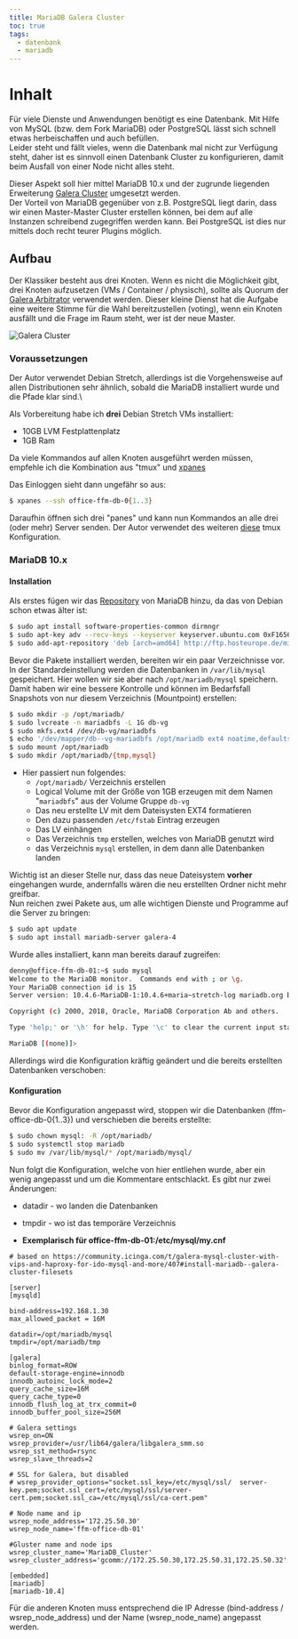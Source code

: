 ```yaml
---
title: MariaDB Galera Cluster
toc: true
tags:
  - datenbank
  - mariadb
---
```

# Inhalt
Für viele Dienste und Anwendungen benötigt es eine Datenbank. Mit Hilfe von MySQL (bzw. dem Fork MariaDB) oder PostgreSQL lässt sich schnell etwas herbeischaffen und auch befüllen.\
Leider steht und fällt vieles, wenn die Datenbank mal nicht zur Verfügung steht, daher ist es sinnvoll einen Datenbank Cluster zu konfigurieren, damit beim Ausfall von einer Node nicht alles steht.

Dieser Aspekt soll hier mittel MariaDB 10.x und der zugrunde liegenden Erweiterung [Galera Cluster](http://galeracluster.com/products/) umgesetzt werden.\
Der Vorteil von MariaDB gegenüber von z.B. PostgreSQL liegt darin, dass wir einen Master-Master Cluster erstellen können, bei dem auf alle Instanzen schreibend zugegriffen werden kann. Bei PostgreSQL ist dies nur mittels doch recht teurer Plugins möglich.

## Aufbau

 Der Klassiker besteht aus drei Knoten. Wenn es nicht die Möglichkeit gibt, drei Knoten aufzusetzen (VMs / Container / physisch), sollte als Quorum der [Galera Arbitrator](http://galeracluster.com/library/documentation/arbitrator.html) verwendet werden. Dieser kleine Dienst hat die Aufgabe eine weitere Stimme für die Wahl bereitzustellen (voting), wenn ein Knoten ausfällt und die Frage im Raum steht, wer ist der neue Master.

 ![Galera Cluster](/doc/uploads/datenbank/galera_cluster.png?height=400px)

### Voraussetzungen

 Der Autor verwendet Debian Stretch, allerdings ist die Vorgehensweise auf allen Distributionen sehr ähnlich, sobald die MariaDB installiert wurde und die Pfade klar sind.\

Als Vorbereitung habe ich **drei** Debian Stretch VMs installiert:

* 10GB LVM Festplattenplatz
* 1GB Ram

Da viele Kommandos auf allen Knoten ausgeführt werden müssen, empfehle ich die Kombination aus "tmux" und [xpanes](https://github.com/greymd/tmux-xpanes)

Das Einloggen sieht dann ungefähr so aus:

```sh
$ xpanes --ssh office-ffm-db-0{1..3}
```

Daraufhin öffnen sich drei "panes" und kann nun Kommandos an alle drei (oder mehr) Server senden.
Der Autor verwendet des weiteren [diese](https://github.com/gpakosz/.tmux) tmux Konfiguration.

### MariaDB 10.x

#### Installation

Als erstes fügen wir das [Repository](https://downloads.mariadb.org/mariadb/repositories/#mirror=host-europe) von MariaDB hinzu, da das von Debian schon etwas älter ist:

```sh
$ sudo apt install software-properties-common dirmngr
$ sudo apt-key adv --recv-keys --keyserver keyserver.ubuntu.com 0xF1656F24C74CD1D8
$ sudo add-apt-repository 'deb [arch=amd64] http://ftp.hosteurope.de/mirror/mariadb.org/repo/10.4/debian stretch main'
```

Bevor die Pakete installiert werden, bereiten wir ein paar Verzeichnisse vor. In der Standardeinstellung werden die Datenbanken in `/var/lib/mysql` gespeichert. Hier wollen wir sie aber nach `/opt/mariadb/mysql` speichern.
Damit haben wir eine bessere Kontrolle und können im Bedarfsfall Snapshots von nur diesem Verzeichnis (Mountpoint) erstellen:

```sh
$ sudo mkdir -p /opt/mariadb/
$ sudo lvcreate -n mariadbfs -L 1G db-vg
$ sudo mkfs.ext4 /dev/db-vg/mariadbfs
$ echo '/dev/mapper/db--vg-mariadbfs /opt/mariadb ext4 noatime,defaults 0 2' | sudo tee -a /etc/fstab > /dev/null
$ sudo mount /opt/mariadb
$ sudo mkdir /opt/mariadb/{tmp,mysql}
```

* Hier passiert nun folgendes:
  * `/opt/mariadb/` Verzeichnis erstellen
  * Logical Volume mit der Größe von 1GB erzeugen mit dem Namen "`mariadbfs`" aus der Volume Gruppe `db-vg`
  * Das neu erstellte LV mit dem Dateisysten EXT4 formatieren
  * Den dazu passenden `/etc/fstab` Eintrag erzeugen
  * Das LV einhängen
  * Das Verzeichnis `tmp` erstellen, welches von MariaDB genutzt wird
  * das Verzeichnis `mysql` erstellen, in dem dann alle Datenbanken landen

Wichtig ist an dieser Stelle nur, dass das neue Dateisystem **vorher** eingehangen wurde, andernfalls wären die neu erstellten Ordner nicht mehr greifbar.\
Nun reichen zwei Pakete aus, um alle wichtigen Dienste und Programme auf die Server zu bringen: 

```sh
$ sudo apt update
$ sudo apt install mariadb-server galera-4
```

Wurde alles installiert, kann man bereits darauf zugreifen:

```sh
denny@office-ffm-db-01:~$ sudo mysql
Welcome to the MariaDB monitor.  Commands end with ; or \g.
Your MariaDB connection id is 15
Server version: 10.4.6-MariaDB-1:10.4.6+maria~stretch-log mariadb.org binary distribution

Copyright (c) 2000, 2018, Oracle, MariaDB Corporation Ab and others.

Type 'help;' or '\h' for help. Type '\c' to clear the current input statement.

MariaDB [(none)]>
```

Allerdings wird die Konfiguration kräftig geändert und die bereits erstellten Datenbanken verschoben:

#### Konfiguration

Bevor die Konfiguration angepasst wird, stoppen wir die Datenbanken (ffm-office-db-0\{1..3\}) und verschieben die bereits erstellte:

```sh
$ sudo chown mysql: -R /opt/mariadb/
$ sudo systemctl stop mariadb 
$ sudo mv /var/lib/mysql/* /opt/mariadb/mysql/
```

Nun folgt die Konfiguration, welche von hier entliehen wurde, aber ein wenig angepasst und um die Kommentare entschlackt. Es gibt nur zwei Änderungen:

* datadir - wo landen die Datenbanken
* tmpdir - wo ist das temporäre Verzeichnis

* **Exemplarisch für office-ffm-db-01:/etc/mysql/my.cnf**

```
# based on https://community.icinga.com/t/galera-mysql-cluster-with-vips-and-haproxy-for-ido-mysql-and-more/407#install-mariadb--galera-cluster-filesets

[server]
[mysqld]

bind-address=192.168.1.30
max_allowed_packet = 16M

datadir=/opt/mariadb/mysql
tmpdir=/opt/mariadb/tmp

[galera]
binlog_format=ROW
default-storage-engine=innodb
innodb_autoinc_lock_mode=2
query_cache_size=16M
query_cache_type=0
innodb_flush_log_at_trx_commit=0
innodb_buffer_pool_size=256M

# Galera settings
wsrep_on=ON
wsrep_provider=/usr/lib64/galera/libgalera_smm.so
wsrep_sst_method=rsync
wsrep_slave_threads=2

# SSL for Galera, but disabled
# wsrep_provider_options="socket.ssl_key=/etc/mysql/ssl/  server-key.pem;socket.ssl_cert=/etc/mysql/ssl/server-cert.pem;socket.ssl_ca=/etc/mysql/ssl/ca-cert.pem"

# Node name and ip
wsrep_node_address='172.25.50.30'
wsrep_node_name='ffm-office-db-01'

#Gluster name and node ips
wsrep_cluster_name='MariaDB_Cluster'
wsrep_cluster_address='gcomm://172.25.50.30,172.25.50.31,172.25.50.32'

[embedded]
[mariadb]
[mariadb-10.4]
```


Für die anderen Knoten  muss entsprechend die IP Adresse (bind-address / wsrep_node_address) und der Name (wsrep_node_name) angepasst werden. 


